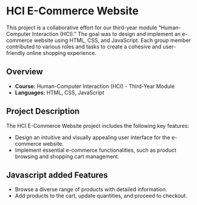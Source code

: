 # HCI E-Commerce Website

This project is a collaborative effort for our third-year module "Human-Computer Interaction (HCI)." The goal was to design and implement an e-commerce website using HTML, CSS, and JavaScript. Each group member contributed to various roles and tasks to create a cohesive and user-friendly online shopping experience.

## Overview

- **Course:** Human-Computer Interaction (HCI) - Third-Year Module
- **Languages:** HTML, CSS, JavaScript

## Project Description

The HCI E-Commerce Website project includes the following key features:
   - Design an intuitive and visually appealing user interface for the e-commerce website.
   - Implement essential e-commerce functionalities, such as product browsing and shopping cart management.

## Javascript added Features
  - Browse a diverse range of products with detailed information.
  - Add products to the cart, update quantities, and proceed to checkout.
